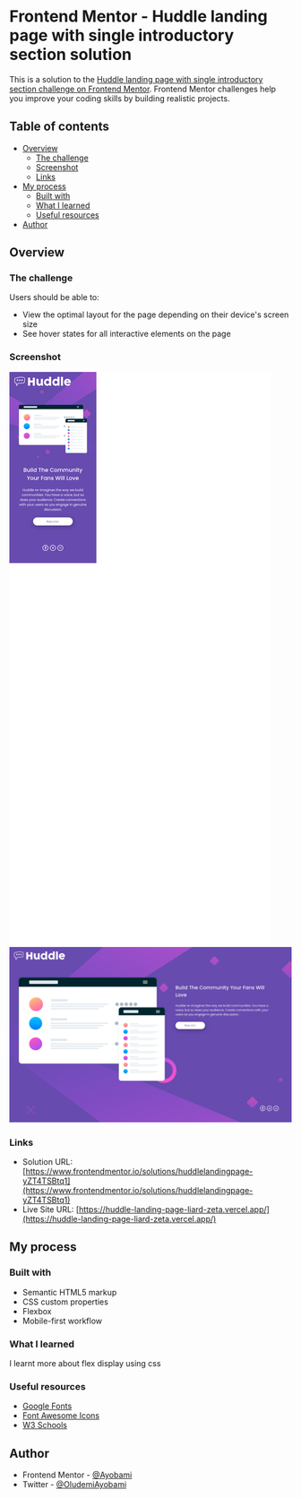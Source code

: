 # Frontend Mentor - Huddle landing page with single introductory section solution

This is a solution to the [Huddle landing page with single introductory section challenge on Frontend Mentor](https://www.frontendmentor.io/challenges/huddle-landing-page-with-a-single-introductory-section-B_2Wvxgi0). Frontend Mentor challenges help you improve your coding skills by building realistic projects. 

## Table of contents

- [Overview](#overview)
  - [The challenge](#the-challenge)
  - [Screenshot](#screenshot)
  - [Links](#links)
- [My process](#my-process)
  - [Built with](#built-with)
  - [What I learned](#what-i-learned)
  - [Useful resources](#useful-resources)
- [Author](#author)


## Overview

### The challenge

Users should be able to:

- View the optimal layout for the page depending on their device's screen size
- See hover states for all interactive elements on the page

### Screenshot

![Mobile View](./screenshots/mobile-view.png)
![Desktop View](./screenshots/desktop-view.png)


### Links

- Solution URL: [https://www.frontendmentor.io/solutions/huddlelandingpage-yZT4TSBtq1](https://www.frontendmentor.io/solutions/huddlelandingpage-yZT4TSBtq1)
- Live Site URL: [https://huddle-landing-page-liard-zeta.vercel.app/](https://huddle-landing-page-liard-zeta.vercel.app/)

## My process

### Built with

- Semantic HTML5 markup
- CSS custom properties
- Flexbox
- Mobile-first workflow


### What I learned

I learnt more about flex display using css

### Useful resources
- [Google Fonts](https://fonts.google.com)
- [Font Awesome Icons](https://fontawesome.com/icons)
- [W3 Schools](https://www.w3schools.com/html)

## Author

- Frontend Mentor - [@Ayobami](https://www.frontendmentor.io/profile/Ayobami)
- Twitter - [@OludemiAyobami](https://www.twitter.com/OludemiAyobami)

